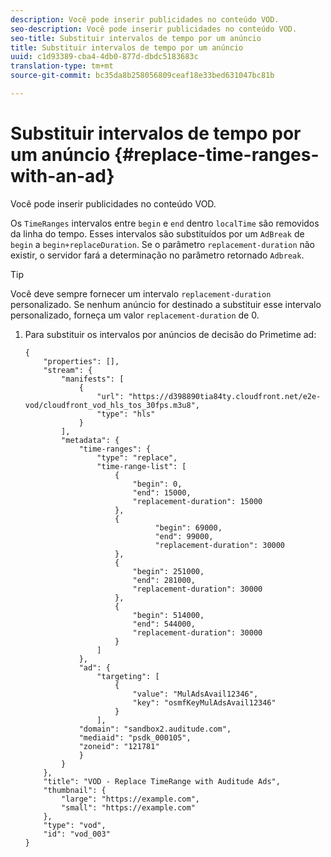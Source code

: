 ```yaml
---
description: Você pode inserir publicidades no conteúdo VOD.
seo-description: Você pode inserir publicidades no conteúdo VOD.
seo-title: Substituir intervalos de tempo por um anúncio
title: Substituir intervalos de tempo por um anúncio
uuid: c1d93389-cba4-4db0-877d-dbdc5183683c
translation-type: tm+mt
source-git-commit: bc35da8b258056809ceaf18e33bed631047bc81b

---
```



# Substituir intervalos de tempo por um anúncio {#replace-time-ranges-with-an-ad}

Você pode inserir publicidades no conteúdo VOD.

Os `TimeRanges` intervalos entre `begin` e `end` dentro `localTime` são removidos da linha do tempo. Esses intervalos são substituídos por um `AdBreak` de `begin` a `begin+replaceDuration`. Se o parâmetro `replacement-duration` não existir, o servidor fará a determinação no parâmetro retornado `Adbreak`.

>[!TIP]
>
>Você deve sempre fornecer um intervalo `replacement-duration` personalizado. Se nenhum anúncio for destinado a substituir esse intervalo personalizado, forneça um valor `replacement-duration` de 0.

1. Para substituir os intervalos por anúncios de decisão do Primetime ad:

   ```
   {   
       "properties": [],
       "stream": {
           "manifests": [
               {
                   "url": "https://d398890tia84ty.cloudfront.net/e2e-vod/cloudfront_vod_hls_tos_30fps.m3u8",
                   "type": "hls"
               }
           ],
           "metadata": {
               "time-ranges": {
                   "type": "replace",
                   "time-range-list": [
                       {
                           "begin": 0,
                           "end": 15000,
                           "replacement-duration": 15000
                       },
                       {
                                "begin": 69000,
                                "end": 99000,
                                "replacement-duration": 30000
                       },
                       {
                           "begin": 251000,
                           "end": 281000,
                           "replacement-duration": 30000
                       },
                       {
                           "begin": 514000,
                           "end": 544000,
                           "replacement-duration": 30000
                       }
                   ]
               },
               "ad": {
                   "targeting": [
                       {
                           "value": "MulAdsAvail12346",
                           "key": "osmfKeyMulAdsAvail12346"
                       }
                   ],
               "domain": "sandbox2.auditude.com",
               "mediaid": "psdk_000105",
               "zoneid": "121781"
               }     
           }
       },   
       "title": "VOD - Replace TimeRange with Auditude Ads",
       "thumbnail": {
           "large": "https://example.com",
           "small": "https://example.com"
       },
       "type": "vod",
       "id": "vod_003"
   }
   ```
